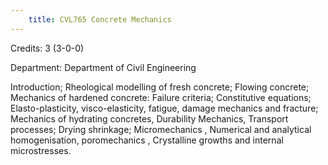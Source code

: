 ```yaml
---
    title: CVL765 Concrete Mechanics
---
```

Credits: 3 (3-0-0)

Department: Department of Civil Engineering

Introduction; Rheological modelling of fresh concrete; Flowing concrete; Mechanics of hardened concrete: Failure criteria; Constitutive equations; Elasto-plasticity, visco-elasticity, fatigue, damage mechanics and fracture; Mechanics of hydrating concretes, Durability Mechanics, Transport processes; Drying shrinkage; Micromechanics , Numerical and analytical homogenisation, poromechanics , Crystalline growths and internal microstresses.